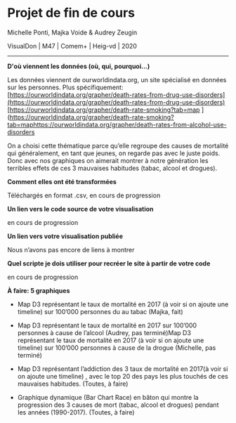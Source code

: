 # Projet de fin de cours

Michelle Ponti, Majka Voide & Audrey Zeugin  

VisualDon | M47 | Comem+ | Heig-vd | 2020

------

**D'où viennent les données (où, qui, pourquoi...)**

Les données viennent de ourworldindata.org, un site spécialisé en données sur les personnes. Plus spécifiquement:
[https://ourworldindata.org/grapher/death-rates-from-drug-use-disorders](https://ourworldindata.org/grapher/death-rates-from-drug-use-disorders)
[https://ourworldindata.org/grapher/death-rate-smoking?tab=map
](https://ourworldindata.org/grapher/death-rate-smoking?tab=maphttps://ourworldindata.org/grapher/death-rates-from-alcohol-use-disorders

On a choisi cette thématique parce qu’elle regroupe des causes de mortalité qui généralement, en tant que jeunes, on regarde pas avec le juste poids. Donc avec nos graphiques on aimerait montrer à notre génération les terribles effets de ces 3 mauvaises habitudes (tabac, alcool et drogues).

**Comment elles ont été transformées**

Téléchargés en format .csv, en cours de progression

**Un lien vers le code source de votre visualisation**

en cours de progression

**Un lien vers votre visualisation publiée**

Nous n’avons pas encore de liens à montrer

**Quel scripte je dois utiliser pour recréer le site à partir de votre code**

en cours de progression

**À faire: 5 graphiques**



- Map D3 représentant le taux de mortalité en 2017 (à voir si on ajoute une timeline) sur 100’000 personnes du au tabac (Majka, fait)

- Map D3 représentant le taux de mortalité en 2017 sur 100’000 personnes à cause de l’alcool (Audrey, pas terminé)Map D3 représentant le taux de mortalité en 2017 (à voir si on ajoute une timeline) sur 100’000 personnes à cause de la drogue (Michelle, pas terminé)
- Map D3 représentant l’addiction des 3 taux de mortalité en 2017(à voir si on ajoute une timeline) , avec le top 20 des pays les plus touchés de ces mauvaises habitudes. (Toutes, à faire)
- Graphique dynamique (Bar Chart Race) en bâton qui montre la progression des 3 causes de mort (tabac, alcool et drogues) pendant les années (1990-2017). (Toutes, à faire)